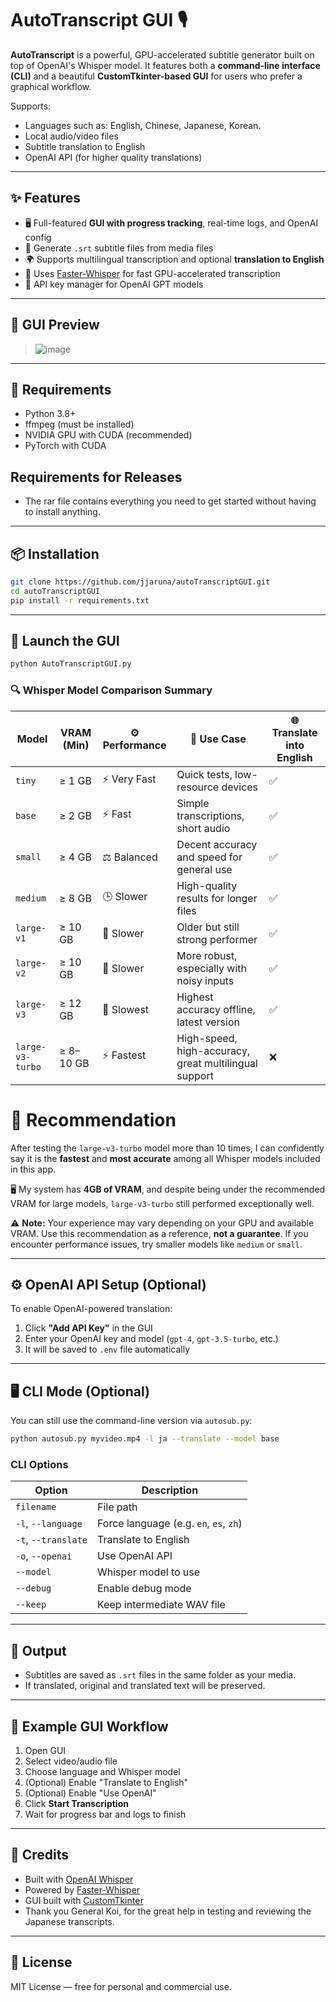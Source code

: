 # AutoTranscript GUI 🎙️

**AutoTranscript** is a powerful, GPU-accelerated subtitle generator built on top of OpenAI's Whisper model. It features both a **command-line interface (CLI)** and a beautiful **CustomTkinter-based GUI** for users who prefer a graphical workflow.

Supports:
- Languages such as: English, Chinese, Japanese, Korean.
- Local audio/video files
- Subtitle translation to English
- OpenAI API (for higher quality translations)

---

## ✨ Features

- 🖥️ Full-featured **GUI with progress tracking**, real-time logs, and OpenAI config
- 📜 Generate `.srt` subtitle files from media files
- 🌍 Supports multilingual transcription and optional **translation to English**
- 🧠 Uses [Faster-Whisper](https://github.com/guillaumekln/faster-whisper) for fast GPU-accelerated transcription
- 🔐 API key manager for OpenAI GPT models

---

## 📸 GUI Preview

> ![image](https://github.com/user-attachments/assets/d328dff2-4d82-485c-95b8-162405a3e856)

---

## 🧩 Requirements

- Python 3.8+
- ffmpeg (must be installed)
- NVIDIA GPU with CUDA (recommended)
- PyTorch with CUDA

## Requirements for Releases 

 - The rar file contains everything you need to get started without having to install anything.

---

## 📦 Installation

```bash
git clone https://github.com/jjaruna/autoTranscriptGUI.git
cd autoTranscriptGUI
pip install -r requirements.txt
```
---

## 🚀 Launch the GUI

```bash
python AutoTranscriptGUI.py
```
### 🔍 Whisper Model Comparison Summary

| Model               | VRAM (Min)    | ⚙️ Performance        | 🎯 Use Case                                               | 🌐 Translate into English |
|--------------------|---------------|------------------------|-----------------------------------------------------------|--------------------------|
| `tiny`             | ≥ 1 GB        | ⚡ Very Fast            | Quick tests, low-resource devices                         | ✅                        |
| `base`             | ≥ 2 GB        | ⚡ Fast                 | Simple transcriptions, short audio                        | ✅                        |
| `small`            | ≥ 4 GB        | ⚖️ Balanced            | Decent accuracy and speed for general use                | ✅                        |
| `medium`           | ≥ 8 GB        | 🕒 Slower              | High-quality results for longer files                    | ✅                        |
| `large-v1`         | ≥ 10 GB       | 🐢 Slower              | Older but still strong performer                         | ✅                        |
| `large-v2`         | ≥ 10 GB       | 🐢 Slower              | More robust, especially with noisy inputs                | ✅                        |
| `large-v3`         | ≥ 12 GB       | 🐌 Slowest             | Highest accuracy offline, latest version                 | ✅                        |
| `large-v3-turbo`   | ≥ 8–10 GB     | ⚡ Fastest             | High-speed, high-accuracy, great multilingual support     | ❌                        |


# 🧠 Recommendation

After testing the `large-v3-turbo` model more than 10 times, I can confidently say it is the **fastest** and **most accurate** among all Whisper models included in this app.

🖥️ My system has **4GB of VRAM**, and despite being under the recommended VRAM for large models, `large-v3-turbo` still performed exceptionally well.

⚠️ **Note:** Your experience may vary depending on your GPU and available VRAM. Use this recommendation as a reference, **not a guarantee**. If you encounter performance issues, try smaller models like `medium` or `small`.

---

## ⚙️ OpenAI API Setup (Optional)

To enable OpenAI-powered translation:

1. Click **"Add API Key"** in the GUI
2. Enter your OpenAI key and model (`gpt-4`, `gpt-3.5-turbo`, etc.)
3. It will be saved to `.env` file automatically

---

## 🖥️ CLI Mode (Optional)

You can still use the command-line version via `autosub.py`:

```bash
python autosub.py myvideo.mp4 -l ja --translate --model base
```

### CLI Options

| Option              | Description |
|---------------------|-------------|
| `filename`          | File path |
| `-l`, `--language`  | Force language (e.g. `en`, `es`, `zh`) |
| `-t`, `--translate` | Translate to English |
| `-o`, `--openai`    | Use OpenAI API |
| `--model`           | Whisper model to use |
| `--debug`           | Enable debug mode |
| `--keep`            | Keep intermediate WAV file |

---

## 📝 Output

- Subtitles are saved as `.srt` files in the same folder as your media.
- If translated, original and translated text will be preserved.

---

## 🧪 Example GUI Workflow

1. Open GUI
2. Select video/audio file
3. Choose language and Whisper model
4. (Optional) Enable "Translate to English"
5. (Optional) Enable "Use OpenAI"
6. Click **Start Transcription**
7. Wait for progress bar and logs to finish

---

## 🙏 Credits

- Built with [OpenAI Whisper](https://github.com/openai/whisper)
- Powered by [Faster-Whisper](https://github.com/guillaumekln/faster-whisper)
- GUI built with [CustomTkinter](https://github.com/TomSchimansky/CustomTkinter)
- Thank you General Koi, for the great help in testing and reviewing the Japanese transcripts.

---

## 📄 License

MIT License — free for personal and commercial use.

